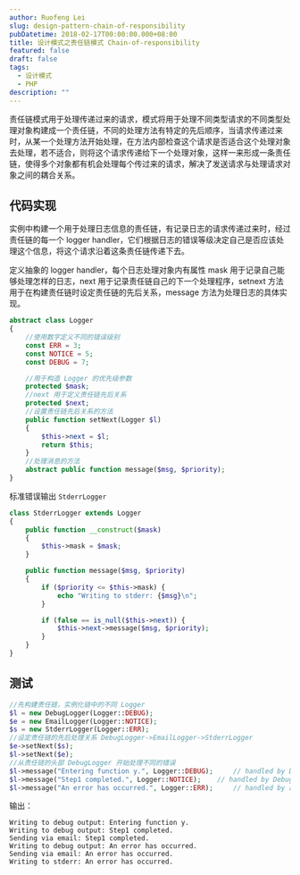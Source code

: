 ```yaml
---
author: Ruofeng Lei
slug: design-pattern-chain-of-responsibility
pubDatetime: 2018-02-17T00:00:00.000+08:00
title: 设计模式之责任链模式 Chain-of-responsibility
featured: false
draft: false
tags:
  - 设计模式
  - PHP
description: ""
---
```


责任链模式用于处理传递过来的请求，模式将用于处理不同类型请求的不同类型处理对象构建成一个责任链，不同的处理方法有特定的先后顺序，当请求传递过来时，从某一个处理方法开始处理，在方法内部检查这个请求是否适合这个处理对象去处理，若不适合，则将这个请求传递给下一个处理对象，这样一来形成一条责任链，使得多个对象都有机会处理每个传过来的请求，解决了发送请求与处理请求对象之间的耦合关系。

## 代码实现

实例中构建一个用于处理日志信息的责任链，有记录日志的请求传递过来时，经过责任链的每一个 logger handler，它们根据日志的错误等级决定自己是否应该处理这个信息，将这个请求沿着这条责任链传递下去。

定义抽象的 logger handler，每个日志处理对象内有属性 mask 用于记录自己能够处理怎样的日志，next 用于记录责任链自己的下一个处理程序，setnext 方法用于在构建责任链时设定责任链的先后关系，message 方法为处理日志的具体实现。

```php
abstract class Logger
{
	//使用数字定义不同的错误级别
	const ERR = 3;
	const NOTICE = 5;
	const DEBUG = 7;

	//用于构造 Logger 的优先级参数
	protected $mask;
	//next 用于定义责任链先后关系
	protected $next;
	//设置责任链先后关系的方法
	public function setNext(Logger $l)
	{
		$this->next = $l;
		return $this;
	}
	//处理消息的方法
	abstract public function message($msg, $priority);
}
```

标准错误输出 `StderrLogger`

```php
class StderrLogger extends Logger
{
    public function __construct($mask)
    {
        $this->mask = $mask;
    }

    public function message($msg, $priority)
    {
        if ($priority <= $this->mask) {
            echo "Writing to stderr: {$msg}\n";
        }

        if (false == is_null($this->next)) {
            $this->next->message($msg, $priority);
        }
    }
}
```

## 测试

```php
//先构建责任链，实例化链中的不同 Logger
$l = new DebugLogger(Logger::DEBUG);
$e = new EmailLogger(Logger::NOTICE);
$s = new StderrLogger(Logger::ERR);
//设定责任链的先后处理关系 DebugLogger->EmailLogger->StderrLogger
$e->setNext($s);
$l->setNext($e);
//从责任链的头部 DebugLogger 开始处理不同的错误
$l->message("Entering function y.", Logger::DEBUG);		// handled by DebugLogger
$l->message("Step1 completed.", Logger::NOTICE);	// handled by DebugLogger and EmailLogger
$l->message("An error has occurred.", Logger::ERR);		// handled by all three Loggers
```

输出：

```
Writing to debug output: Entering function y.
Writing to debug output: Step1 completed.
Sending via email: Step1 completed.
Writing to debug output: An error has occurred.
Sending via email: An error has occurred.
Writing to stderr: An error has occurred.
```
